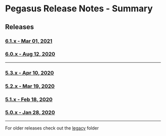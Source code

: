 # Pegasus Release Notes - Summary

## Releases

### [6.1.x - Mar 01, 2021](https://github.com/dctdevelop/pegasus/blob/master/releases/6.1.0.release.md)

### [6.0.x - Aug 12, 2020](https://github.com/dctdevelop/pegasus/blob/master/releases/6.0.0.release.md)

---

### [5.3.x - Apr 10, 2020](https://github.com/dctdevelop/pegasus/blob/master/releases/5.3.0.release.md)

### [5.2.x - Mar 19, 2020](https://github.com/dctdevelop/pegasus/blob/master/releases/5.2.0.release.md)

### [5.1.x - Feb 18, 2020](https://github.com/dctdevelop/pegasus/blob/master/releases/5.1.0.release.md)

### [5.0.x - Jan 28, 2020](https://github.com/dctdevelop/pegasus/blob/master/releases/5.0.0.release.md)

---

For older releases check out the [legacy](https://github.com/dctdevelop/pegasus/blob/master/releases/legacy) folder